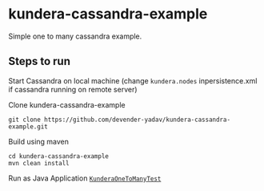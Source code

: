 # kundera-cassandra-example

Simple one to many cassandra example.


## Steps to run
Start Cassandra on local machine (change `kundera.nodes` inpersistence.xml if cassandra running on remote server)

Clone kundera-cassandra-example

    git clone https://github.com/devender-yadav/kundera-cassandra-example.git
    
Build using maven

    cd kundera-cassandra-example
    mvn clean install
    
  Run as Java Application [`KunderaOneToManyTest`](https://github.com/devender-yadav/kundera-cassandra-example/blob/master/src/test/java/com/impetus/kundera/KunderaOneToManyTest.java) 

